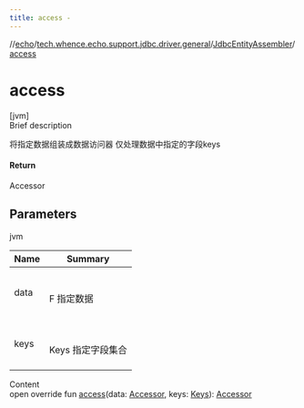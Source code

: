 ```yaml
---
title: access -
---
```

//[echo](../../index.md)/[tech.whence.echo.support.jdbc.driver.general](../index.md)/[JdbcEntityAssembler](index.md)/[access](access.md)



# access  
[jvm]  
Brief description  


将指定数据组装成数据访问器 仅处理数据中指定的字段keys



#### Return  


Accessor



## Parameters  
  
jvm  
  
|  Name|  Summary| 
|---|---|
| data| <br><br>F 指定数据<br><br>
| keys| <br><br>Keys 指定字段集合<br><br>
  
  
Content  
open override fun [access](access.md)(data: [Accessor](../../tech.whence.echo.container.accessor/-accessor/index.md), keys: [Keys](../../tech.whence.echo.dal.schema.key/-keys/index.md)): [Accessor](../../tech.whence.echo.container.accessor/-accessor/index.md)  



